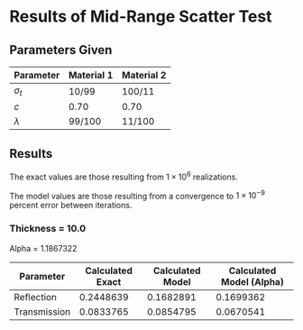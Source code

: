 # Results of Mid-Range Scatter Test

## Parameters Given

Parameter | Material 1 | Material 2
--- | --- | ---
$\sigma_t$ | 10/99 | 100/11
$c$ | 0.70 | 0.70
$\lambda$ | 99/100 | 11/100

## Results

The exact values are those resulting from $1 \times 10^6$ realizations.

The model values are those resulting from a convergence to $1 \times 10^{-9}$ percent error between iterations.

### Thickness = 10.0

Alpha = 1.1867322

Parameter | Calculated Exact | Calculated Model | Calculated Model (Alpha)
--- | --- | --- | ---
Reflection | 0.2448639 | 0.1682891 | 0.1699362
Transmission | 0.0833765 | 0.0854795 | 0.0670541
